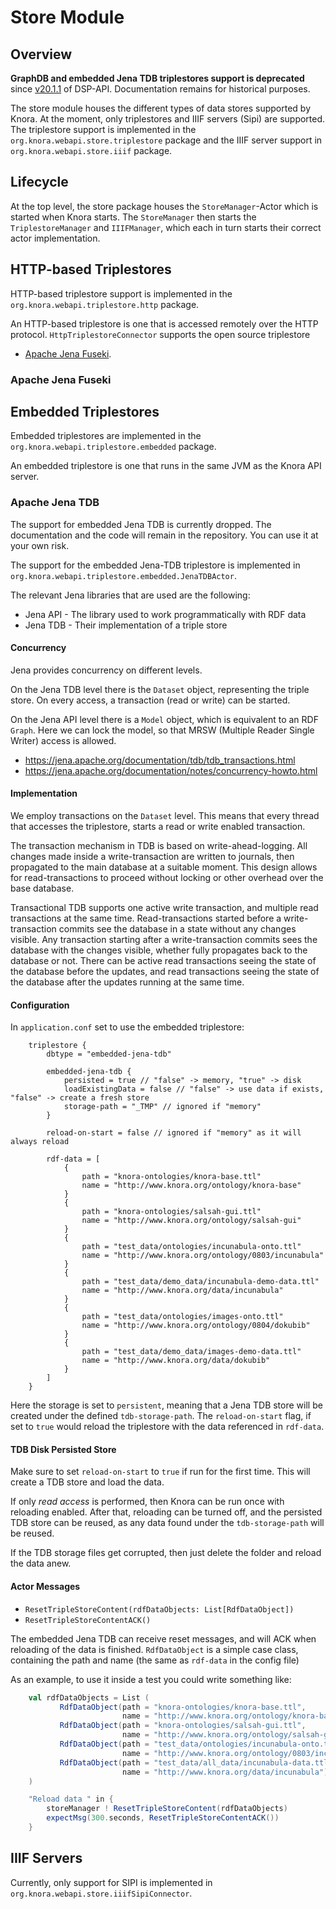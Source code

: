 <!---
 * Copyright © 2021 - 2022 Swiss National Data and Service Center for the Humanities and/or DaSCH Service Platform contributors.
 * SPDX-License-Identifier: Apache-2.0
-->

# Store Module

## Overview

**GraphDB and embedded Jena TDB triplestores support is deprecated** since 
[v20.1.1](https://github.com/dasch-swiss/dsp-api/releases/tag/v20.1.1) of DSP-API. 
Documentation remains for historical purposes.

The store module houses the different types of data stores supported by
Knora. At the moment, only triplestores and IIIF servers (Sipi) are supported.
The triplestore support is implemented in the
`org.knora.webapi.store.triplestore` package and the IIIF server support in
`org.knora.webapi.store.iiif` package.

## Lifecycle

At the top level, the store package houses the `StoreManager`-Actor
which is started when Knora starts. The `StoreManager` then starts the
`TriplestoreManager` and `IIIFManager`, which each in turn starts their
correct actor implementation.

## HTTP-based Triplestores

HTTP-based triplestore support is implemented in the
`org.knora.webapi.triplestore.http` package.

An HTTP-based triplestore is one that is accessed remotely over the HTTP
protocol. `HttpTriplestoreConnector` supports the open source triplestore 
- [Apache Jena Fuseki](https://jena.apache.org).

### Apache Jena Fuseki

## Embedded Triplestores

Embedded triplestores are implemented in the
`org.knora.webapi.triplestore.embedded` package.

An embedded triplestore is one that runs in the same JVM as the Knora
API server.

### Apache Jena TDB

The support for embedded Jena TDB is currently dropped. The
documentation and the code will remain in the repository. You can use it
at your own risk.

The support for the embedded Jena-TDB triplestore is implemented in
`org.knora.webapi.triplestore.embedded.JenaTDBActor`.

The relevant Jena libraries that are used are the following:

   - Jena API - The library used to work programmatically with RDF data
   - Jena TDB - Their implementation of a triple store

#### Concurrency

Jena provides concurrency on different levels.

On the Jena TDB level there is the `Dataset` object, representing the
triple store. On every access, a transaction (read or write) can be
started.

On the Jena API level there is a `Model` object, which is equivalent to
an RDF `Graph`. Here we can lock the model, so that MRSW (Multiple
Reader Single Writer) access is allowed.

   - <https://jena.apache.org/documentation/tdb/tdb_transactions.html>
   - <https://jena.apache.org/documentation/notes/concurrency-howto.html>

#### Implementation

We employ transactions on the `Dataset` level. This means that every
thread that accesses the triplestore, starts a read or write enabled
transaction.

The transaction mechanism in TDB is based on write-ahead-logging. All
changes made inside a write-transaction are written to journals, then
propagated to the main database at a suitable moment. This design allows
for read-transactions to proceed without locking or other overhead over
the base database.

Transactional TDB supports one active write transaction, and multiple
read transactions at the same time. Read-transactions started before a
write-transaction commits see the database in a state without any
changes visible. Any transaction starting after a write-transaction
commits sees the database with the changes visible, whether fully
propagates back to the database or not. There can be active read
transactions seeing the state of the database before the updates, and
read transactions seeing the state of the database after the updates
running at the same time.

#### Configuration

In `application.conf` set to use the embedded triplestore:

```
    triplestore {
        dbtype = "embedded-jena-tdb"

        embedded-jena-tdb {
            persisted = true // "false" -> memory, "true" -> disk
            loadExistingData = false // "false" -> use data if exists, "false" -> create a fresh store
            storage-path = "_TMP" // ignored if "memory"
        }

        reload-on-start = false // ignored if "memory" as it will always reload

        rdf-data = [
            {
                path = "knora-ontologies/knora-base.ttl"
                name = "http://www.knora.org/ontology/knora-base"
            }
            {
                path = "knora-ontologies/salsah-gui.ttl"
                name = "http://www.knora.org/ontology/salsah-gui"
            }
            {
                path = "test_data/ontologies/incunabula-onto.ttl"
                name = "http://www.knora.org/ontology/0803/incunabula"
            }
            {
                path = "test_data/demo_data/incunabula-demo-data.ttl"
                name = "http://www.knora.org/data/incunabula"
            }
            {
                path = "test_data/ontologies/images-onto.ttl"
                name = "http://www.knora.org/ontology/0804/dokubib"
            }
            {
                path = "test_data/demo_data/images-demo-data.ttl"
                name = "http://www.knora.org/data/dokubib"
            }
        ]
    }
```

Here the storage is set to `persistent`, meaning that a Jena TDB store
will be created under the defined `tdb-storage-path`. The
`reload-on-start` flag, if set to `true` would reload the triplestore
with the data referenced in `rdf-data`.

#### TDB Disk Persisted Store

Make sure to set `reload-on-start` to `true` if run for the first time.
This will create a TDB store and load the data.

If only *read access* is performed, then Knora can be run once with
reloading enabled. After that, reloading can be turned off, and the
persisted TDB store can be reused, as any data found under the
`tdb-storage-path` will be reused.

If the TDB storage files get corrupted, then just delete the folder and
reload the data anew.

#### Actor Messages

   - `ResetTripleStoreContent(rdfDataObjects: List[RdfDataObject])`
   - `ResetTripleStoreContentACK()`

The embedded Jena TDB can receive reset messages, and will ACK when
reloading of the data is finished. `RdfDataObject` is a simple case
class, containing the path and name (the same as `rdf-data` in the
config file)

As an example, to use it inside a test you could write something like:

```scala
    val rdfDataObjects = List (
           RdfDataObject(path = "knora-ontologies/knora-base.ttl",
                         name = "http://www.knora.org/ontology/knora-base"),
           RdfDataObject(path = "knora-ontologies/salsah-gui.ttl",
                         name = "http://www.knora.org/ontology/salsah-gui"),
           RdfDataObject(path = "test_data/ontologies/incunabula-onto.ttl",
                         name = "http://www.knora.org/ontology/0803/incunabula"),
           RdfDataObject(path = "test_data/all_data/incunabula-data.ttl",
                         name = "http://www.knora.org/data/incunabula")
    )

    "Reload data " in {
        storeManager ! ResetTripleStoreContent(rdfDataObjects)
        expectMsg(300.seconds, ResetTripleStoreContentACK())
    }
```

## IIIF Servers

Currently, only support for SIPI is implemented in
`org.knora.webapi.store.iiifSipiConnector`.

